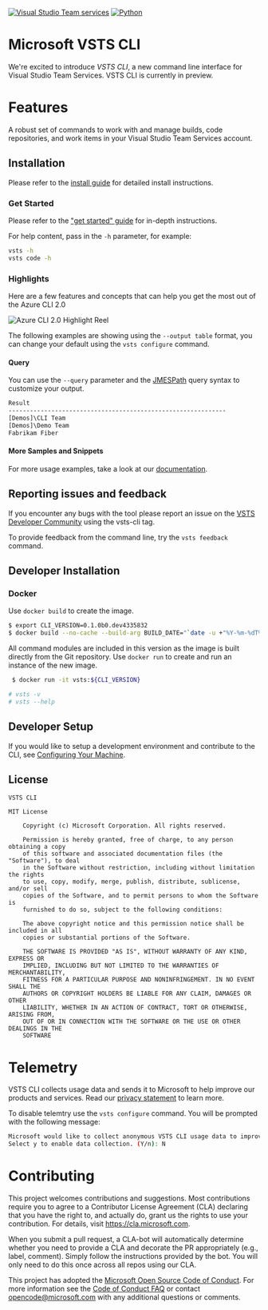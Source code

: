 [![Visual Studio Team services](https://mseng.visualstudio.com/_apis/public/build/definitions/698eacea-9ea2-4eb8-80a4-d06170edf6bc/5908/badge)]()
[![Python](https://img.shields.io/pypi/pyversions/vsts-cli.svg?maxAge=2592000)](https://pypi.python.org/pypi/vsts-cli)

# Microsoft VSTS CLI 

We're excited to introduce *VSTS CLI*, a new command line interface for Visual Studio Team Services. VSTS CLI is currently in preview. 

# Features
A robust set of commands to work with and manage builds, code repositories, and work items in your Visual Studio Team Services account. 

## Installation

Please refer to the [install guide](https://aka.ms/vsts-cli-docs-install) for detailed install instructions.

### Get Started

Please refer to the ["get started" guide](https://aka.ms/vsts-cli-docs-getstarted) for in-depth instructions.

For help content, pass in the `-h` parameter, for example:

```bash
vsts -h
vsts code -h
```

### Highlights

Here are a few features and concepts that can help you get the most out of the Azure CLI 2.0

![Azure CLI 2.0 Highlight Reel](doc/assets/AzBlogAnimation4.gif)

The following examples are showing using the `--output table` format, you can change your default using the `vsts configure` command.


#### Query

You can use the `--query` parameter and the [JMESPath](http://jmespath.org/) query syntax to customize your output.

```bash
Result
-------------------------------------------------------------
[Demos]\CLI Team
[Demos]\Demo Team
Fabrikam Fiber
```

#### More Samples and Snippets
For more usage examples, take a look at our [documentation](https://aka.ms/vsts-cli-docs-overview).

## Reporting issues and feedback

If you encounter any bugs with the tool please report an issue on the [VSTS Developer Community](https://developercommunity.visualstudio.com/spaces/21/index.html?page=1&pageSize=15&sort=votes) using the vsts-cli tag.

To provide feedback from the command line, try the `vsts feedback` command.

## Developer Installation

### Docker
Use `docker build` to create the image.

```bash
$ export CLI_VERSION=0.1.0b0.dev4335832
$ docker build --no-cache --build-arg BUILD_DATE="`date -u +"%Y-%m-%dT%H:%M:%SZ"`" --build-arg CLI_VERSION=${CLI_VERSION} -f DockerFile . --tag vsts:${CLI_VERSION}
```

All command modules are included in this version as the image is built directly from the Git repository. Use `docker run` to create and run an instance of the new image. 

```bash
 $ docker run -it vsts:${CLI_VERSION}

# vsts -v
# vsts --help
```

## Developer Setup
If you would like to setup a development environment and contribute to the CLI, see 
[Configuring Your Machine](https://github.com/Microsoft/vsts-cli/blob/master/doc/configuring_your_machine.md).

## License

```
VSTS CLI

MIT License

    Copyright (c) Microsoft Corporation. All rights reserved.

    Permission is hereby granted, free of charge, to any person obtaining a copy
    of this software and associated documentation files (the "Software"), to deal
    in the Software without restriction, including without limitation the rights
    to use, copy, modify, merge, publish, distribute, sublicense, and/or sell
    copies of the Software, and to permit persons to whom the Software is
    furnished to do so, subject to the following conditions:

    The above copyright notice and this permission notice shall be included in all
    copies or substantial portions of the Software.

    THE SOFTWARE IS PROVIDED "AS IS", WITHOUT WARRANTY OF ANY KIND, EXPRESS OR
    IMPLIED, INCLUDING BUT NOT LIMITED TO THE WARRANTIES OF MERCHANTABILITY,
    FITNESS FOR A PARTICULAR PURPOSE AND NONINFRINGEMENT. IN NO EVENT SHALL THE
    AUTHORS OR COPYRIGHT HOLDERS BE LIABLE FOR ANY CLAIM, DAMAGES OR OTHER
    LIABILITY, WHETHER IN AN ACTION OF CONTRACT, TORT OR OTHERWISE, ARISING FROM,
    OUT OF OR IN CONNECTION WITH THE SOFTWARE OR THE USE OR OTHER DEALINGS IN THE
    SOFTWARE
```
# Telemetry
VSTS CLI collects usage data and sends it to Microsoft to help improve our products and services. Read our [privacy statement](https://privacy.microsoft.com/en-us/privacystatement) to learn more. 

To disable telemtry use the `vsts configure` command. You will be prompted with the following message:

```bash
Microsoft would like to collect anonymous VSTS CLI usage data to improve our CLI.  Participation is voluntary and when you choose to participate, your device automatically sends information to Microsoft about how you use the VSTS CLI.  The data is anonymous and does not include commandline argument values.  To update your choice, run "vsts configure" again.
Select y to enable data collection. (Y/n): N
```

# Contributing

This project welcomes contributions and suggestions. Most contributions require you to agree to a
Contributor License Agreement (CLA) declaring that you have the right to, and actually do, grant us
the rights to use your contribution. For details, visit https://cla.microsoft.com.

When you submit a pull request, a CLA-bot will automatically determine whether you need to provide
a CLA and decorate the PR appropriately (e.g., label, comment). Simply follow the instructions
provided by the bot. You will only need to do this once across all repos using our CLA.

This project has adopted the [Microsoft Open Source Code of Conduct](https://opensource.microsoft.com/codeofconduct/).
For more information see the [Code of Conduct FAQ](https://opensource.microsoft.com/codeofconduct/faq/) or
contact [opencode@microsoft.com](mailto:opencode@microsoft.com) with any additional questions or comments.
